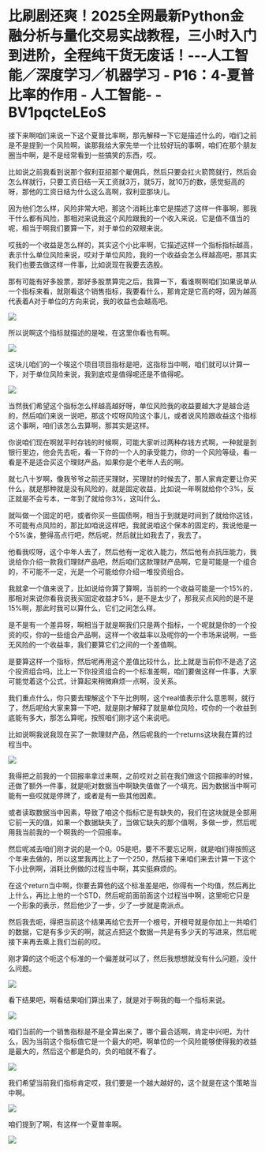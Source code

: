 # 比刷剧还爽！2025全网最新Python金融分析与量化交易实战教程，三小时入门到进阶，全程纯干货无废话！---人工智能／深度学习／机器学习 - P16：4-夏普比率的作用 - 人工智能- - BV1pqcteLEoS

接下来啊咱们来说一下这个夏普比率啊，那先解释一下它是描述什么的，咱们之前是不是提到一个风险啊，诶那我给大家先举一个比较好玩的事啊，咱们在那个朋友圈当中啊，是不是经常看到一些搞笑的东西，哎。

比如说之前我看到说那个叙利亚招那个雇佣兵，然后只要会扛火箭筒就行，然后会怎么样就行，只要工资日结一天工资就3万，就5万，就10万的数，感觉挺高的呀，那他的工资日结为什么这么高啊，叙利亚那块儿。

因为他们怎么样，风险非常大吧，那这个消耗比率它是描述了这样一件事啊，那我干什么都有风险，那相对来说我这个风险跟我的一个收入来说，它是值不值当的呢，相当于啊我们要算一下，对于单位的双眼来说。

哎我的一个收益是怎么样的，其实这个小比率啊，它描述这样一个指标指标越高，表示什么单位风险来说，哎对于单位风险，我的一个收益会怎么样越高吧，那其实我们也要去做这样一件事，比如说现在我要去选股。

那有可能有好多股票，那好多股票算完之后，我算一下，看谁啊啊咱们如果说单从一个指标来看，就刚看这个销售指标，我要看什么，那肯定是它高的呀，因为越高代表着A对于单位的方向来说，我的收益也会越高吧。



![](img/7405a7887504106c051abc5bc0d161f6_1.png)

所以说啊这个指标就描述的是唉，在这里你看也有啊。

![](img/7405a7887504106c051abc5bc0d161f6_3.png)

这块儿咱们的一个唉这个项目项目指标是吧，这指标当中啊，咱们就可以计算一下，对于单位风险来说，我到底哎是值得呢还是不值得呢。



![](img/7405a7887504106c051abc5bc0d161f6_5.png)

当然我们希望这个指标怎么样越高越好呀，单位风险我的收益要越大才是越合适的，然后咱们来说一说吧，那这个哎呀风险这个事儿，或者说风险跟收益这个指标这个事啊，咱们该怎么去算啊，那其实是这样。

你说咱们现在啊就平时存钱的时候啊，可能大家听过两种存钱方式啊，一种就是到银行里边，他会先去呃，看一下你的一个人的承受能力，你的一个风险等级，看一看是不是适合买这个理财产品，如果你是个老年人去的啊。

就七八十岁啊，像我爷爷之前还买理财，买理财的时候去了，那人家肯定要让你买什么，就是那种就是没有风险的，就是固定收益，比如说一年啊就给你个3%，反正就是不会亏本，一年到了就给你3%，这叫什么。

就叫做一个固定的吧，或者你买一些国债啊，相当于到就是时间到了就给你这钱，不可能有点风险的，那比如咱说这样吧，我就说咱这个保本的固定的，我说他是一个5%诶，整得高点行吧，然后呢，然后就比如我去了，我去了。

他看我哎呀，这个中年人去了，然后他有一定收入能力，然后他有点抗压能力，我说给你介绍一款我们理财产品吧，然后咱们这款理财产品啊，它是可能是一个组合的，不可能不一定，光是一个可能给你介绍一堆投资组合。

我就拿一个值来说了，比如说给你算了算啊，当前的一个收益可能是一个15%的，那相对来说你看我说我买固定收益才5%，是不是太少了，那我买点风险的是不是15%啊，那此时我可以算什么，它们之间怎么样。

是不是有一个差异呀，啊相当于就是啊我们只是两个指标，一个呢就是你的一个投资的哎，你的一些组合产品啊，这样一个收益率以及呢你的一个市场来说啊，一些无风险的一个收益率，我们要算它们之间的一个差值啊。

是要算这样一个指标，然后呢再用这个差值比较什么，比上就是当前你不是选了这个投资组合吗，比上一下你投资组合的一个标准差啊，咱们要做这样一件事，大家可能觉着这个公式，计算起来稍微麻烦一点啊，没关系。

我们重点什么，你只要去理解这个下午比例啊，这个real值表示什么意思啊，就行了，然后呢给大家来算一下吧，就是刚才解释了就是单位风险，哎你的一个收益到底能有多大，那怎么算呢，按照咱们刚才这个来说吧。

比如说啊我说我现在买了一款理财产品，然后呢我的一个returns这块我在算的过程当中。

![](img/7405a7887504106c051abc5bc0d161f6_7.png)

我得把之前我的一个回报率拿过来啊，之前哎对之前在我们做这个回报率的时候，还做了额外一件事，就是呃对数据当中啊缺失值做了一个填充，因为数据当中啊可能有一些哎就是停牌了，或者是有一些其他因素。

或者读取数据当中因素，导致了咱这个指标它是有缺失的，我们在这块就是全部用它前一天的值，如果一个数据缺失了，当做它缺失的那个值啊，多做一步，然后呢用我当前我的一个啊我的一个回报率。

然后呢减去咱们刚才说的是一个0。05是吧，要不不要忘记啊，就是咱们得按照这个年来去做的，所以这里我再比上了一个250，然后接下来咱们来去计算一下这个下小比例啊，消耗比例做的过程当中啊，其实挺麻烦的。

在这个return当中啊，你要去算他的这个标准差是吧，你得有一个均值，然后再比上什么，再比上他的一个STD，然后呢前面前面这个过程当中啊，这里呃它只是一个形象的表示，然后他少了一步，少了一步就是南派点。

然后我去呃，得把当前这个结果再给它去开一个根号，开根号就是你加上一共咱们的数据，它是有多少天的啊，就这点把这个数据一共是有多少天的写进来，然后呢接下来再去乘上我们当前的哎。

刚才算的这个呃这个标准的一个偏差就可以了，然后我想想就没有什么问题，没什么问题。

![](img/7405a7887504106c051abc5bc0d161f6_9.png)

看下结果吧，啊看结果咱们算出来了，就是对于啊我的每一个指标来说。

![](img/7405a7887504106c051abc5bc0d161f6_11.png)

咱们当前的一个销售指标是不是全算出来了，哪个最合适啊，肯定中兴吧，为什么，因为当前这个指标值它是一个最大的吧，啊单位的一个风险能够使得我的收益是最大的，然后这个都是负的，负的咱就不看了。



![](img/7405a7887504106c051abc5bc0d161f6_13.png)

我们希望当前我们指标肯定哎，我们要是一个越大越好的，这个就是在这个策略当中啊。

![](img/7405a7887504106c051abc5bc0d161f6_15.png)

咱们提到了啊，有这样一个夏普率啊。

![](img/7405a7887504106c051abc5bc0d161f6_17.png)